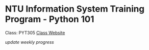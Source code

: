 # NTU Information System Training Program - Python 101
Class: PYT305
[Class Website](http://homepage.ntu.edu.tw/~d02922022/Python.html?clsp=pyt305w)

*update weekly progress*
